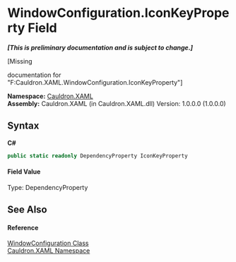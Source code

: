 # WindowConfiguration.IconKeyProperty Field
 _**\[This is preliminary documentation and is subject to change.\]**_

\[Missing <summary> documentation for "F:Cauldron.XAML.WindowConfiguration.IconKeyProperty"\]

**Namespace:**&nbsp;<a href="N_Cauldron_XAML">Cauldron.XAML</a><br />**Assembly:**&nbsp;Cauldron.XAML (in Cauldron.XAML.dll) Version: 1.0.0.0 (1.0.0.0)

## Syntax

**C#**<br />
``` C#
public static readonly DependencyProperty IconKeyProperty
```


#### Field Value
Type: DependencyProperty

## See Also


#### Reference
<a href="T_Cauldron_XAML_WindowConfiguration">WindowConfiguration Class</a><br /><a href="N_Cauldron_XAML">Cauldron.XAML Namespace</a><br />